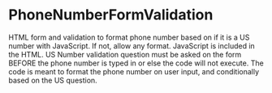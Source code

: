 # PhoneNumberFormValidation
HTML form and validation to format phone number based on if it is a US number with JavaScript.  If not, allow any format.
JavaScript is included in the HTML.
US Number validation question must be asked on the form BEFORE the phone number is typed in or else the code will not execute.
The code is meant to format the phone number on user input, and conditionally based on the US question.
